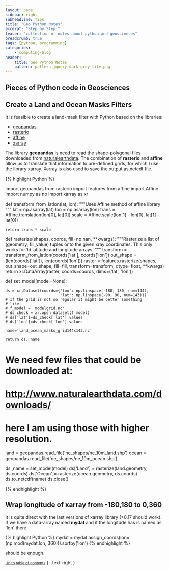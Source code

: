 ```yaml
---
layout: page
sidebar: right
subheadline: Tips
title: "Geo Python Notes"
excerpt: "Step by Step "
teaser: "collection of notes about python and geosciences"
breadcrumb: true
tags: [python, programming]
categories:
    - computing-blog
header:
    title: Geo Python Notes
    pattern: pattern_jquery-dark-grey-tile.png
---
```


Pieces of Python code in Geosciences
--------------------------------------


## Create a Land and Ocean Masks Filters

It is feasible to create a land-mask filter with Python based on the libraries:

- [geopandas](http://geopandas.org/)
- [rasterio](https://rasterio.readthedocs.io/en/stable/)
- [affine](https://github.com/sgillies/affine)
- [xarray](http://xarray.pydata.org/en/stable/)

The library **geopandas** is need to read the shape-polygonal files downloaded from [naturalearthdata](http://www.naturalearthdata.com/downloads/). The combination of **rasterio** and **affine** allow us to translate that information to pre-defined grids, for which I use the library xarray. Xarray is also used to save the output as netcdf file. 

{% highlight Python %}

import geopandas
from rasterio import features
from affine import Affine
import numpy as np
import xarray as xr

def transform_from_latlon(lat, lon):
    """Uses Affine method of affine library
    """
    lat = np.asarray(lat)
    lon = np.asarray(lon)
    trans = Affine.translation(lon[0], lat[0])
    scale = Affine.scale(lon[1] - lon[0], lat[1] - lat[0])
    
    return trans * scale

def rasterize(shapes, coords, fill=np.nan, **kwargs):
    """Rasterize a list of (geometry, fill_value) tuples onto the given
    xray coordinates. This only works for 1d latitude and longitude
    arrays.
    """
    transform = transform_from_latlon(coords['lat'], coords['lon'])
    out_shape = (len(coords['lat']), len(coords['lon']))
    raster = features.rasterize(shapes, out_shape=out_shape,
                                fill=fill, transform=transform,
                                dtype=float, **kwargs)
    return xr.DataArray(raster, coords=coords, dims=('lat', 'lon'))

def set_model(model=None):

    ds = xr.Dataset(coords={'lon': np.linspace(-180, 180, num=144),
                            'lat': np.linspace(-90, 90, num=143)})
    # If the grid is not so regular it might be better something
    # like:
    # f_model = 'modelgrid.nc'
    # ds_check = xr.open_dataset(f_model)
    # ds['lat']=ds_check['lat'].values
    # ds['lon']=ds_check['lon'].values
        
    name='land_ocean_masks_grid144x143.nc'

    return ds, name

# We need few files that could be downloaded at:
# http://www.naturalearthdata.com/downloads/
# here I am using those with higher resolution.

land = geopandas.read_file('ne_shapes/ne_10m_land.shp')
ocean = geopandas.read_file('ne_shapes/ne_10m_ocean.shp')

ds ,name = set_model(model)
ds['Land'] = rasterize(land.geometry, ds.coords)
ds['Ocean']= rasterize(ocean.geometry, ds.coords)
ds.to_netcdf(name)
ds.close()

{% endhighlight %}

## Wrap longitude of xarray from -180,180 to 0,360

It is quite direct with the last versions of xarray library (>0.17 should work). If we have a data-array named **mydat** and if the longitude has is named as 'lon' then:

{% highlight Python %}
mydat = mydat.assign_coords(lon=(np.mod(mydat.lon, 360))).sortby('lon')
{% endhighlight %}

should be enough.


<small markdown="1">[Up to table of contents](#toc)</small>
{: .text-right }

